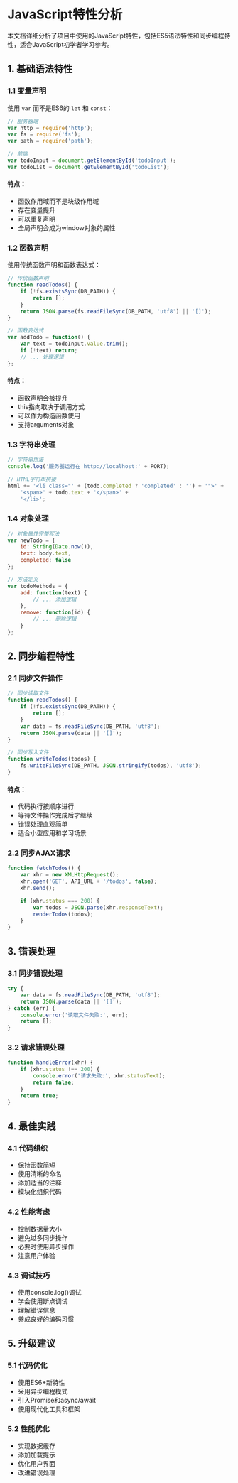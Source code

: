 # JavaScript特性分析

本文档详细分析了项目中使用的JavaScript特性，包括ES5语法特性和同步编程特性，适合JavaScript初学者学习参考。

## 1. 基础语法特性

### 1.1 变量声明
使用 `var` 而不是ES6的 `let` 和 `const`：
```javascript
// 服务器端
var http = require('http');
var fs = require('fs');
var path = require('path');

// 前端
var todoInput = document.getElementById('todoInput');
var todoList = document.getElementById('todoList');
```

#### 特点：
- 函数作用域而不是块级作用域
- 存在变量提升
- 可以重复声明
- 全局声明会成为window对象的属性

### 1.2 函数声明
使用传统函数声明和函数表达式：
```javascript
// 传统函数声明
function readTodos() {
    if (!fs.existsSync(DB_PATH)) {
        return [];
    }
    return JSON.parse(fs.readFileSync(DB_PATH, 'utf8') || '[]');
}

// 函数表达式
var addTodo = function() {
    var text = todoInput.value.trim();
    if (!text) return;
    // ... 处理逻辑
};
```

#### 特点：
- 函数声明会被提升
- this指向取决于调用方式
- 可以作为构造函数使用
- 支持arguments对象

### 1.3 字符串处理
```javascript
// 字符串拼接
console.log('服务器运行在 http://localhost:' + PORT);

// HTML字符串拼接
html += '<li class="' + (todo.completed ? 'completed' : '') + '">' +
    '<span>' + todo.text + '</span>' +
    '</li>';
```

### 1.4 对象处理
```javascript
// 对象属性完整写法
var newTodo = {
    id: String(Date.now()),
    text: body.text,
    completed: false
};

// 方法定义
var todoMethods = {
    add: function(text) {
        // ... 添加逻辑
    },
    remove: function(id) {
        // ... 删除逻辑
    }
};
```

## 2. 同步编程特性

### 2.1 同步文件操作
```javascript
// 同步读取文件
function readTodos() {
    if (!fs.existsSync(DB_PATH)) {
        return [];
    }
    var data = fs.readFileSync(DB_PATH, 'utf8');
    return JSON.parse(data || '[]');
}

// 同步写入文件
function writeTodos(todos) {
    fs.writeFileSync(DB_PATH, JSON.stringify(todos), 'utf8');
}
```

#### 特点：
- 代码执行按顺序进行
- 等待文件操作完成后才继续
- 错误处理直观简单
- 适合小型应用和学习场景

### 2.2 同步AJAX请求
```javascript
function fetchTodos() {
    var xhr = new XMLHttpRequest();
    xhr.open('GET', API_URL + '/todos', false);
    xhr.send();

    if (xhr.status === 200) {
        var todos = JSON.parse(xhr.responseText);
        renderTodos(todos);
    }
}
```

## 3. 错误处理

### 3.1 同步错误处理
```javascript
try {
    var data = fs.readFileSync(DB_PATH, 'utf8');
    return JSON.parse(data || '[]');
} catch (err) {
    console.error('读取文件失败:', err);
    return [];
}
```

### 3.2 请求错误处理
```javascript
function handleError(xhr) {
    if (xhr.status !== 200) {
        console.error('请求失败:', xhr.statusText);
        return false;
    }
    return true;
}
```

## 4. 最佳实践

### 4.1 代码组织
- 保持函数简短
- 使用清晰的命名
- 添加适当的注释
- 模块化组织代码

### 4.2 性能考虑
- 控制数据量大小
- 避免过多同步操作
- 必要时使用异步操作
- 注意用户体验

### 4.3 调试技巧
- 使用console.log()调试
- 学会使用断点调试
- 理解错误信息
- 养成良好的编码习惯

## 5. 升级建议

### 5.1 代码优化
- 使用ES6+新特性
- 采用异步编程模式
- 引入Promise和async/await
- 使用现代化工具和框架

### 5.2 性能优化
- 实现数据缓存
- 添加加载提示
- 优化用户界面
- 改进错误处理 